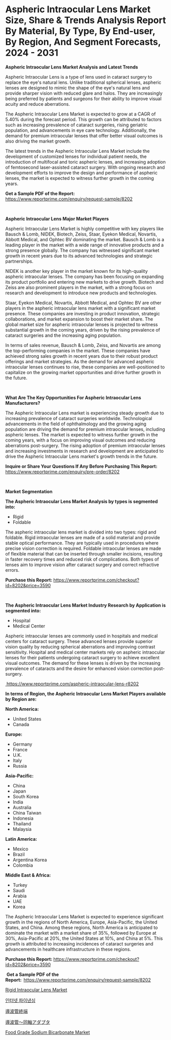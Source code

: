 <p><h1>Aspheric Intraocular Lens Market Size, Share & Trends Analysis Report By Material, By Type, By End-user, By Region, And Segment Forecasts, 2024 - 2031</h1></p><p><strong>Aspheric Intraocular Lens Market Analysis and Latest Trends</strong></p>
<p><p>Aspheric Intraocular Lens is a type of lens used in cataract surgery to replace the eye's natural lens. Unlike traditional spherical lenses, aspheric lenses are designed to mimic the shape of the eye's natural lens and provide sharper vision with reduced glare and halos. They are increasingly being preferred by patients and surgeons for their ability to improve visual acuity and reduce aberrations.</p><p>The Aspheric Intraocular Lens Market is expected to grow at a CAGR of 5.40% during the forecast period. This growth can be attributed to factors such as increasing prevalence of cataract surgeries, rising geriatric population, and advancements in eye care technology. Additionally, the demand for premium intraocular lenses that offer better visual outcomes is also driving the market growth.</p><p>The latest trends in the Aspheric Intraocular Lens Market include the development of customized lenses for individual patient needs, the introduction of multifocal and toric aspheric lenses, and increasing adoption of femtosecond laser-assisted cataract surgery. With ongoing research and development efforts to improve the design and performance of aspheric lenses, the market is expected to witness further growth in the coming years.</p></p>
<p><strong>Get a Sample PDF of the Report:&nbsp;</strong> <a href="https://www.reportprime.com/enquiry/request-sample/8202">https://www.reportprime.com/enquiry/request-sample/8202</a></p>
<p>&nbsp;</p>
<p><strong>Aspheric Intraocular Lens Major Market Players</strong></p>
<p><p>Aspheric Intraocular Lens Market is highly competitive with key players like Bausch & Lomb, NIDEK, Biotech, Zeiss, Staar, Eyekon Medical, Novartis, Abbott Medical, and Ophtec BV dominating the market. Bausch & Lomb is a leading player in the market with a wide range of innovative products and a strong presence globally. The company has witnessed significant market growth in recent years due to its advanced technologies and strategic partnerships.</p><p>NIDEK is another key player in the market known for its high-quality aspheric intraocular lenses. The company has been focusing on expanding its product portfolio and entering new markets to drive growth. Biotech and Zeiss are also prominent players in the market, with a strong focus on research and development to introduce new products and technologies.</p><p>Staar, Eyekon Medical, Novartis, Abbott Medical, and Ophtec BV are other players in the aspheric intraocular lens market with a significant market presence. These companies are investing in product innovation, strategic collaborations, and market expansion to boost their market share. The global market size for aspheric intraocular lenses is projected to witness substantial growth in the coming years, driven by the rising prevalence of cataract surgeries and the increasing aging population.</p><p>In terms of sales revenue, Bausch & Lomb, Zeiss, and Novartis are among the top-performing companies in the market. These companies have achieved strong sales growth in recent years due to their robust product offerings and market strategies. As the demand for advanced aspheric intraocular lenses continues to rise, these companies are well-positioned to capitalize on the growing market opportunities and drive further growth in the future.</p></p>
<p>&nbsp;</p>
<p><strong>What Are The Key Opportunities For Aspheric Intraocular Lens Manufacturers?</strong></p>
<p><p>The Aspheric Intraocular Lens market is experiencing steady growth due to increasing prevalence of cataract surgeries worldwide. Technological advancements in the field of ophthalmology and the growing aging population are driving the demand for premium intraocular lenses, including aspheric lenses. The market is expected to witness further growth in the coming years, with a focus on improving visual outcomes and reducing aberrations post-surgery. The rising adoption of premium intraocular lenses and increasing investments in research and development are anticipated to drive the Aspheric Intraocular Lens market's growth trends in the future.</p></p>
<p><strong>Inquire or Share Your Questions If Any Before Purchasing This Report:</strong> <a href="https://www.reportprime.com/enquiry/pre-order/8202">https://www.reportprime.com/enquiry/pre-order/8202</a></p>
<p>&nbsp;</p>
<p><strong>Market Segmentation</strong></p>
<p><strong>The Aspheric Intraocular Lens Market Analysis by types is segmented into:</strong></p>
<p><ul><li>Rigid</li><li>Foldable</li></ul></p>
<p><p>The aspheric intraocular lens market is divided into two types: rigid and foldable. Rigid intraocular lenses are made of a solid material and provide stable optical performance. They are typically used in procedures where precise vision correction is required. Foldable intraocular lenses are made of flexible material that can be inserted through smaller incisions, resulting in faster recovery times and reduced risk of complications. Both types of lenses aim to improve vision after cataract surgery and correct refractive errors.</p></p>
<p><strong>Purchase this Report:&nbsp;</strong><a href="https://www.reportprime.com/checkout?id=8202&price=3590">https://www.reportprime.com/checkout?id=8202&price=3590</a></p>
<p>&nbsp;</p>
<p><strong>The Aspheric Intraocular Lens Market Industry Research by Application is segmented into:</strong></p>
<p><ul><li>Hospital</li><li>Medical Center</li></ul></p>
<p><p>Aspheric intraocular lenses are commonly used in hospitals and medical centers for cataract surgery. These advanced lenses provide superior vision quality by reducing spherical aberrations and improving contrast sensitivity. Hospital and medical center markets rely on aspheric intraocular lenses for their patients undergoing cataract surgery to achieve excellent visual outcomes. The demand for these lenses is driven by the increasing prevalence of cataracts and the desire for enhanced vision correction post-surgery.</p></p>
<p><a href="https://www.reportprime.com/aspheric-intraocular-lens-r8202">&nbsp;https://www.reportprime.com/aspheric-intraocular-lens-r8202</a></p>
<p><strong>In terms of Region, the Aspheric Intraocular Lens Market Players available by Region are:</strong></p>
<p>
    <p> <strong> North America: </strong>
        <ul>
            <li>United States</li>
            <li>Canada</li>
        </ul>
        </p> 
    <p> <strong> Europe: </strong>
        <ul>
            <li>Germany</li>
            <li>France</li>
            <li>U.K.</li>
            <li>Italy</li>
            <li>Russia</li>
        </ul>
        </p> 
    <p> <strong> Asia-Pacific: </strong>
        <ul>
            <li>China</li>
            <li>Japan</li>
            <li>South Korea</li>
            <li>India</li>
            <li>Australia</li>
            <li>China Taiwan</li>
            <li>Indonesia</li>
            <li>Thailand</li>
            <li>Malaysia</li>
        </ul>
        </p> 
    <p> <strong> Latin America: </strong>
        <ul>
            <li>Mexico</li>
            <li>Brazil</li>
            <li>Argentina Korea</li>
            <li>Colombia</li>
        </ul>
        </p> 
    <p> <strong> Middle East & Africa: </strong>
        <ul>
            <li>Turkey</li>
            <li>Saudi</li>
            <li>Arabia</li>
            <li>UAE</li>
            <li>Korea</li>
        </ul>
    </p>
    </p>
<p><p>The Aspheric Intraocular Lens Market is expected to experience significant growth in the regions of North America, Europe, Asia-Pacific, the United States, and China. Among these regions, North America is anticipated to dominate the market with a market share of 35%, followed by Europe at 30%, Asia-Pacific at 20%, the United States at 10%, and China at 5%. This growth is attributed to increasing incidences of cataract surgeries and advancements in healthcare infrastructure in these regions.</p></p>
<p><strong>Purchase this Report: </strong><a href="https://www.reportprime.com/checkout?id=8202&price=3590">https://www.reportprime.com/checkout?id=8202&price=3590</a></p>
<p>&nbsp;<strong>Get a Sample PDF of the Report:&nbsp;&nbsp;</strong><a href="https://www.reportprime.com/enquiry/request-sample/8202">https://www.reportprime.com/enquiry/request-sample/8202</a></p>
<p><strong></strong></p>
<p><p><a href="https://github.com/Sherrillcrooksxa8i18ucf2m/Market-Research-Report-List-2/blob/main/rigid-intraocular-lens-market.md">Rigid Intraocular Lens Market</a></p><p><a href="https://github.com/RichardLueilwitz787/Market-Research-Report-List-1/blob/main/722306620876.md">인터넷 파이낸싱</a></p><p><a href="https://github.com/Calvi3ynJerde867/Market-Research-Report-List-1/blob/main/140091334563.md">導波管終端</a></p><p><a href="https://github.com/JacksonWiza1924/Market-Research-Report-List-1/blob/main/314797234564.md">導波管～同軸アダプタ</a></p><p><a href="https://www.linkedin.com/pulse/food-grade-sodium-bicarbonate-market-size-share-amp-trends-analysis-gesrf?trackingId=19VIypr2m3f%2Fhz7yf5PKtA%3D%3D">Food Grade Sodium Bicarbonate Market</a></p></p>